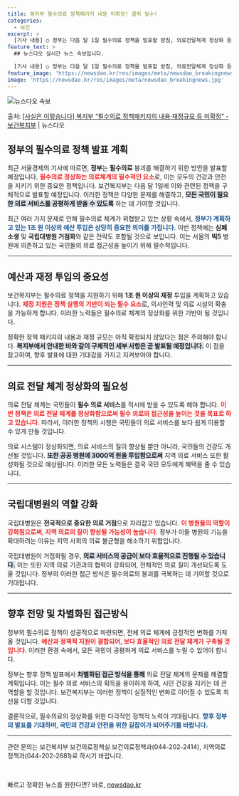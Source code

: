 ```yaml
---
title: 복지부 필수의료 정책패키지 내용 미확정! 클릭 필수!
categories:
  - 보건
excerpt: >
  [기사 내용] ○ 정부는 다음 달 1일 필수의료 정책을 발표할 방침, 의료전달체계 정상화 등을 위해 1조 원…
feature_text: >
  ## 뉴스다오 실시간 뉴스 속보입니다.

  [기사 내용] ○ 정부는 다음 달 1일 필수의료 정책을 발표할 방침, 의료전달체계 정상화 등을 위해 1조 원…
feature_image: 'https://newsdao.kr/res/images/meta/newsdao_breakingnews.jpg'
image: 'https://newsdao.kr/res/images/meta/newsdao_breakingnews.jpg'
---
```


![뉴스다오 속보](https://newsdao.kr/res/images/meta/newsdao_breakingnews.jpg)

<p>출처: <a href="https://newsdao.kr/3092" rel="dofollow">[사실은 이렇습니다] 복지부 “필수의료 정책패키지의 내용·재정규모 등 미확정” - 보건복지부</a> | 뉴스다오</p>

<h2 data-ke-size="size26">정부의 필수의료 정책 발표 계획</h2>

<p data-ke-size="size16">최근 서울경제의 기사에 따르면, <b>정부</b>는 <b>필수의료</b> 붕괴를 해결하기 위한 방안을 발표할 예정입니다. <b><span style="color: #ee2323;">필수의료 정상화는 의료체계의 필수적인 요소</span></b>로, 이는 모두의 건강과 안전을 지키기 위한 중요한 정책입니다. 보건복지부는 다음 달 1일에 이와 관련된 정책을 구체적으로 발표할 예정입니다. 이러한 정책은 다양한 문제를 해결하고, <b><span style="background-color: #21538527;">모든 국민이 필요한 의료 서비스를 공평하게 받을 수 있도록</span></b> 하는 데 기여할 것입니다.</p>

<p data-ke-size="size16">최근 여러 가지 문제로 인해 필수의료 체계가 위협받고 있는 상황 속에서, <b><span style="color: #1a5490;">정부가 계획하고 있는 1조 원 이상의 예산 투입은 상당히 중요한 의미를 가집니다.</span></b> 이번 정책에는 <b>심폐소생</b> 및 <b>국립대병원 거점화</b>와 같은 전략도 포함될 것으로 보입니다. 이는 서울의 <b>빅5</b> 병원에 의존하고 있는 국민들의 의료 접근성을 높이기 위해 필수적입니다.</p>

<hr>

<h2 data-ke-size="size26">예산과 재정 투입의 중요성</h2>

<p data-ke-size="size16">보건복지부는 필수의료 정책을 지원하기 위해 <b>1조 원 이상의 재정</b> 투입을 계획하고 있습니다. <b><span style="color: #ee2323;">재정 지원은 정책 실행의 기반이 되는 필수 요소</span></b>로, 의사인력 및 의료 시설의 확충을 가능하게 합니다. 이러한 노력들은 필수의료 체계의 정상화를 위한 기반이 될 것입니다.</p>

<p data-ke-size="size16">정확한 정책 패키지의 내용과 재정 규모는 아직 확정되지 않았다는 점은 주의해야 합니다. <b><span style="background-color: #21538527;">복지부에서 안내한 바와 같이 구체적인 세부 사항은 곧 발표될 예정입니다.</span></b> 이 점을 참고하여, 향후 발표에 대한 기대감을 가지고 지켜보아야 합니다.</p>

<hr>

<h2 data-ke-size="size26">의료 전달 체계 정상화의 필요성</h2>

<p data-ke-size="size16">의료 전달 체계는 국민들이 <b>필수 의료 서비스</b>를 적시에 받을 수 있도록 해야 합니다. <b><span style="color: #ee2323;">이번 정책은 의료 전달 체계를 정상화함으로써 필수 의료의 접근성을 높이는 것을 목표로 하고 있습니다.</span></b> 따라서, 이러한 정책의 시행은 국민들이 의료 서비스를 보다 쉽게 이용할 수 있게 만들 것입니다.</p>

<p data-ke-size="size16">의료 시스템이 정상화되면, 의료 서비스의 질이 향상될 뿐만 아니라, 국민들의 건강도 개선될 것입니다. <b><span style="background-color: #21538527;">또한 공공 병원에 3000억 원을 투입함으로써</span></b> 지역 의료 서비스 또한 활성화될 것으로 예상됩니다. 이러한 모든 노력들은 결국 국민 모두에게 혜택을 줄 수 있습니다.</p>

<hr>

<h2 data-ke-size="size26">국립대병원의 역할 강화</h2>

<p data-ke-size="size16">국립대병원은 <b>전국적으로 중요한 의료 거점</b>으로 자리잡고 있습니다. <b><span style="color: #ee2323;">이 병원들의 역할이 강화됨으로써, 지역 의료의 질이 향상될 가능성이 높습니다.</span></b> 정부가 이들 병원의 기능을 확대하려는 이유는 지역 사회의 의료 불균형을 해소하기 위함입니다.</p>

<p data-ke-size="size16">국립대병원이 거점화될 경우, <b><span style="background-color: #21538527;">의료 서비스의 공급이 보다 효율적으로 진행될 수 있습니다.</span></b> 이는 또한 지역 의료 기관과의 협력이 강화되어, 전체적인 의료 질이 개선되도록 도울 것입니다. 정부의 이러한 접근 방식은 필수의료의 붕괴를 극복하는 데 기여할 것으로 기대됩니다.</p>

<hr>

<h2 data-ke-size="size26">향후 전망 및 차별화된 접근방식</h2>

<p data-ke-size="size16">정부의 필수의료 정책이 성공적으로 마련되면, 전체 의료 체계에 긍정적인 변화를 가져올 것입니다. <b><span style="color: #ee2323;">예산과 정책적 지원이 결합되어, 보다 효율적인 의료 전달 체계가 구축될 것입니다.</span></b> 이러한 환경 속에서, 모든 국민이 공평하게 의료 서비스를 누릴 수 있어야 합니다.</p>

<p data-ke-size="size16">정부는 향후 정책 발표에서 <b><span style="background-color: #21538527;">차별화된 접근 방식을 통해</span></b> 의료 전달 체계의 문제를 해결할 계획입니다. 이는 필수 의료 서비스의 획득을 용이하게 하여, 시민 건강을 지키는 데 큰 역할을 할 것입니다. 보건복지부는 이러한 정책이 실질적인 변화로 이어질 수 있도록 최선을 다할 것입니다.</p>

<p data-ke-size="size16">결론적으로, 필수의료의 정상화를 위한 다각적인 정책적 노력이 기대됩니다. <b><span style="color: #1a5490;">향후 정부의 발표를 기대하며, 국민의 건강과 안전을 위한 길잡이가 되어주기를 바랍니다.</span></b></p>

<hr>

<p>관련 문의는 보건복지부 보건의료정책실 보건의료정책과(044-202-2414), 지역의료정책과(044-202-2681)로 하시기 바랍니다.</p>

<p data-ke-size="size16">&nbsp;</p> 

빠르고 정확한 뉴스를 원한다면? 바로, <a href="https://newsdao.kr" rel="dofollow">newsdao.kr</a>



